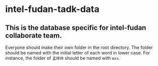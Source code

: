 # intel-fudan-tadk-data
## This is the database specific for intel-fudan collaborate team. 

  Everyone should make their own folder in the root directory. The folder should be named with the initial letter of each word in lower case.
  For instance, the folder of `孟祥帅` should be named with `mxs`.  
